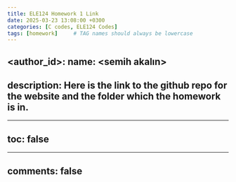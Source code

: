 ```yaml
---
title: ELE124 Homework 1 Link
date: 2025-03-23 13:08:00 +0300
categories: [C codes, ELE124 Codes]
tags: [homework]     # TAG names should always be lowercase
---
```


<author_id>:
  name: <semih akalın>
---
description: Here is the link to the github repo for the website and the folder which the homework is in.
---
---
toc: false
---
---
comments: false
---
